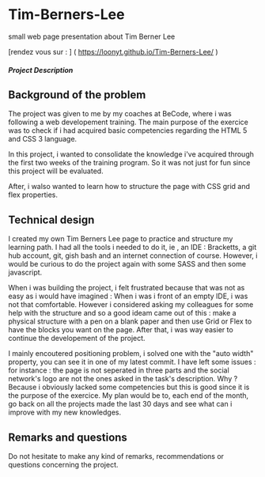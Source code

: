 # Tim-Berners-Lee
small web page presentation about Tim Berner Lee

[rendez vous sur : ] ( https://loonyt.github.io/Tim-Berners-Lee/ ) 

##### Project Description

## Background of the problem

The project was given to me by my coaches at BeCode, where i was following a web developement training. The main purpose of the exercice was to check if i had acquired basic competencies regarding the HTML 5 and CSS 3 language. 

In this project, i wanted to consolidate the knowledge i've acquired through the first two weeks of the training program. So it was not just for fun since this project will be evaluated. 

After, i walso wanted to learn how to structure the page with CSS grid and flex properties. 

## Technical design

I created my own Tim Berners Lee page to practice and structure my learning path. I had all the tools i needed to do it, ie , an IDE : Bracketts, a git hub account, git, gish bash and an internet connection of course. However, i would be curious to do the project again with some SASS and then some javascript. 

When i was building the project, i felt frustrated because that was not as easy as i would have imagined : When i was i front of an empty IDE, i was not that comfortable. However i considered asking my colleagues for some help with the structure and so a good ideam came  out of this : make a physical structure with a pen on a blank paper and then use Grid or Flex to have the blocks you want on the page. After that, i was way easier to continue the developement of the project. 

I mainly encoutered positioning problem, i solved one with the "auto width" property, you can see it in one of my latest commit. I have left some issues : for instance : the page is not seperated in three parts and the social network's logo are not the ones asked in the task's description. Why ? Because i obviously lacked some competencies but this is good since it is the purpose of the exercice. My plan would be to, each end of the month, go back on all the projects made the last 30 days and see what can i improve with my new knowledges.

## Remarks and questions 

Do not hesitate to make any kind of remarks, recommendations or questions concerning the project. 